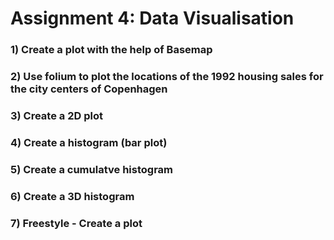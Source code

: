 # Assignment 4: Data Visualisation

### 1) Create a plot with the help of Basemap


### 2) Use folium to plot the locations of the 1992 housing sales for the city centers of Copenhagen


### 3) Create a 2D plot


### 4) Create a histogram (bar plot)


### 5) Create a cumulatve histogram


### 6) Create a 3D histogram


### 7) Freestyle - Create a plot


